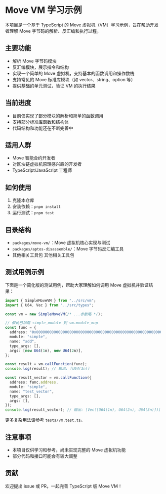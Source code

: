 # Move VM 学习示例

本项目是一个基于 TypeScript 的 Move 虚拟机（VM）学习示例，旨在帮助开发者理解 Move 字节码的解析、反汇编和执行过程。

## 主要功能
- 解析 Move 字节码模块
- 反汇编模块，展示指令和结构
- 实现一个简单的 Move 虚拟机，支持基本的函数调用和操作数栈
- 支持常见的 Move 标准库模块（如 vector、string、option 等）
- 提供基础的单元测试，验证 VM 的执行结果

## 当前进度
- 目前仅实现了部分模块的解析和简单的函数调用
- 支持部分标准库函数和结构体
- 代码结构和功能还在不断完善中

## 适用人群
- Move 智能合约开发者
- 对区块链虚拟机原理感兴趣的开发者
- TypeScript/JavaScript 工程师

## 如何使用
1. 克隆本仓库
2. 安装依赖：`pnpm install`
3. 运行测试：`pnpm test`

## 目录结构
- `packages/move-vm/`：Move 虚拟机核心实现与测试
- `packages/aptos-disassemble/`：Move 字节码反汇编工具
- 其他相关工具包
其他相关工具包

## 测试用例示例
下面是一个简化版的测试用例，帮助大家理解如何调用 Move 虚拟机并验证结果：

```typescript
import { SimpleMoveVM } from "../src/vm";
import { U64, Vec } from "../src/types";

const vm = new SimpleMoveVM(/* ...参数略 */);

// 假设已加载 simple_module 到 vm.module_map
const func = {
  address: "0x0000000000000000000000000000000000000000000000000000000000001234",
  module: "simple",
  name: "add",
  type_args: [],
  args: [new U64(1n), new U64(2n)],
};

const result = vm.callFunction(func);
console.log(result); // 输出: [U64(3n)]

const result_vector = vm.callFunction({
  address: func.address,
  module: "simple",
  name: "test_vector",
  type_args: [],
  args: [],
});
console.log(result_vector); // 输出: [Vec([U64(1n), U64(2n), U64(3n)])]
```

更多复杂用法请参考 `tests/vm.test.ts`。

## 注意事项
- 本项目仅供学习和参考，尚未实现完整的 Move 虚拟机功能
- 部分代码和接口可能会有较大调整

## 贡献
欢迎提出 issue 或 PR，一起完善 TypeScript 版 Move VM！
